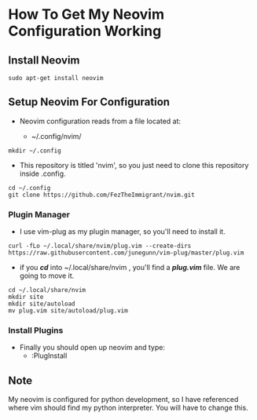 # How To Get My Neovim Configuration Working

## Install Neovim

```
sudo apt-get install neovim
```

## Setup Neovim For Configuration

- Neovim configuration reads from a file located at:

	- ~/.config/nvim/

```
mkdir ~/.config
```
- This repository is titled 'nvim', so you just need to clone this repository inside .config.

```
cd ~/.config
git clone https://github.com/FezTheImmigrant/nvim.git
```

### Plugin Manager

- I use vim-plug as my plugin manager, so you'll need to install it.

```
curl -fLo ~/.local/share/nvim/plug.vim --create-dirs     https://raw.githubusercontent.com/junegunn/vim-plug/master/plug.vim
```

- if you ***cd*** into ~/.local/share/nvim , you'll find a ***plug.vim*** file. We are going to move it.

```
cd ~/.local/share/nvim
mkdir site
mkdir site/autoload
mv plug.vim site/autoload/plug.vim
```
### Install Plugins

- Finally you should open up neovim and type:
	- :PlugInstall


## Note

My neovim is configured for python development, so I have referenced where vim should find my python interpreter. You will have to change this.
